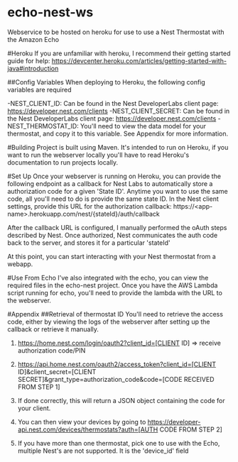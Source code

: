 # echo-nest-ws
Webservice to be hosted on heroku for use to use a Nest Thermostat with the Amazon Echo

#Heroku
If you are unfamiliar with heroku, I recommend their getting started guide for help: https://devcenter.heroku.com/articles/getting-started-with-java#introduction

##Config Variables
When deploying to Heroku, the following config variables are required

-NEST_CLIENT_ID: Can be found in the Nest DeveloperLabs client page: https://developer.nest.com/clients
-NEST_CLIENT_SECRET: Can be found in the Nest DeveloperLabs client page: https://developer.nest.com/clients
-NEST_THERMOSTAT_ID: You'll need to view the data model for your thermostat, and copy it to this variable. See Appendix for more information.

#Building
Project is built using Maven.  It's intended to run on Heroku, if you want to run the webserver locally you'll have to read Heroku's documentation to run projects locally.

#Set Up
Once your webserver is running on Heroku, you can provide the following endpoint as a callback for Nest Labs to automatically store a authorization code for a given 'State ID'.
Anytime you want to use the same code, all you'll need to do is provide the same state ID.
In the Nest client settings, provide this URL for the authorization callback: https://\<app-name\>.herokuapp.com/nest/{stateId}/auth/callback

After the callback URL is configured, I manually performed the oAuth steps described by Nest.  Once authorized, Nest communicates the auth code back to the server, and stores it for a particular 'stateId'

At this point, you can start interacting with your Nest thermostat from a webapp.

#Use From Echo
I've also integrated with the echo, you can view the required files in the echo-nest project.  Once you have the AWS Lambda script running for echo, you'll need to provide the lambda with the URL to the webserver.


#Appendix
##Retrieval of thermostat ID
You'll need to retrieve the access code, either by viewing the logs of the webserver after setting up the callback or retrieve it manually.

1) https://home.nest.com/login/oauth2?client_id=[CLIENT ID] => receive authorization code/PIN

2) https://api.home.nest.com/oauth2/access_token?client_id=[CLIENT ID]&client_secret=[CLIENT SECRET]&grant_type=authorization_code&code=[CODE RECEIVED FROM STEP 1]

3) If done correctly, this will return a JSON object containing the code for your client.

4) You can then view your devices by going to https://developer-api.nest.com/devices/thermostats?auth=[AUTH CODE FROM STEP 2]

5) If you have more than one thermostat, pick one to use with the Echo, multiple Nest's are not supported.  It is the 'device_id' field


